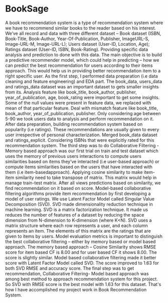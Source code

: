 # BookSage
A book recommendation system is a type of recommendation system where we have to recommend
similar books to the reader based on his interest. We’ve all record and data with three different
dataset – Book dataset (ISBN, Book-Title, Book-Author, Year-Of-Publication, Publisher, ImageURL-S, Image-URL-M, Image-URL-L); Users dataset (User-ID, Location, Age); Ratings dataset
(User-ID, ISBN, Book-Rating). Providing specific data analysis and prediction to done with this
data. The main objective is to build a predictive recommender model, which could help in predicting
– how we can predict the best recommendation for users according to their items approach. This
would help us in providing better recommendation item to a right specific user.
As the first step, I performed data preparation (i.e data cleaning and feature engineering) and EDA
part. The book_data, users_data and ratings_data dataset was an important dataset to gets smaller
insights from its. Analysis feature like book_title, book_author, publisher, year_of_publication,
age, book_rating were important to get some insights. Some of the null values were present in
feature data, we replaced with mean of that particular feature. Deal with mismatch feature like
book_title, book_author, year_of_publication, publisher. Only considering age between 5-90 we
took users data to analysis and perform recommendation on it.
After data preparation, building recommendation system based on popularity (i.e ratings). These
recommendations are usually given to every user irrespective of personal characterization. Merged
book_data dataset and ratings_explicit. Considering ISBNs that were explicitly rated for this
recommendation system.
The third step was to do Collaborative Filtering - Memory based approach was our first trial on
train and test dataset which uses the memory of previous users interactions to compute users
similarities based on items they’ve interacted (i.e user-based approach) or compute items
similarities based on the users that have interacted with them (i.e item-basedapproach). Applying
cosine similarity to make item-item similarity need to take transpose of matrix. This matrix would
help in manage train-test matrix. After all views predictions based on similarity, we find
recommendation on it based on score. Model-based collaborative filtering algorithms provide item
recommendation by first developing a model of user ratings. We use Latent Factor Model called
Singular Value Decomposition (SVD). SVD made dimensionality reduction technique in machine
learning. SVD is a matrix factorization technique. It made us reduces the number of features of
a dataset by reducing the space dimension from N-dimension to K-dimension (where K<N).
SVD uses a matrix structure where each row represents a user, and each column represents an
item. The elements of this matrix are the ratings that are given to items by users.
Model evaluation metrics is important to distinguish the best collaborative filtering – either by
memory based or model based approach. The memory based approach – Cosine Similarity shows
RMSE score for item based CF is 8.00 and for user based CF it shows 8.00. The score is slightly
similar. Model based collaborative filtering made it better score with Latent Factor Model called
SVD. The score improved to 1.63 for both SVD RMSE and accuracy score.
The final step was to get recommendation, Collaborative Filtering- Model based approach was
among best method to approach recommendation system for this project. So SVD with RMSE score
is the best model with 1.63 for this dataset.
That's how I have accomplished my project work in Book Recommendation System.
